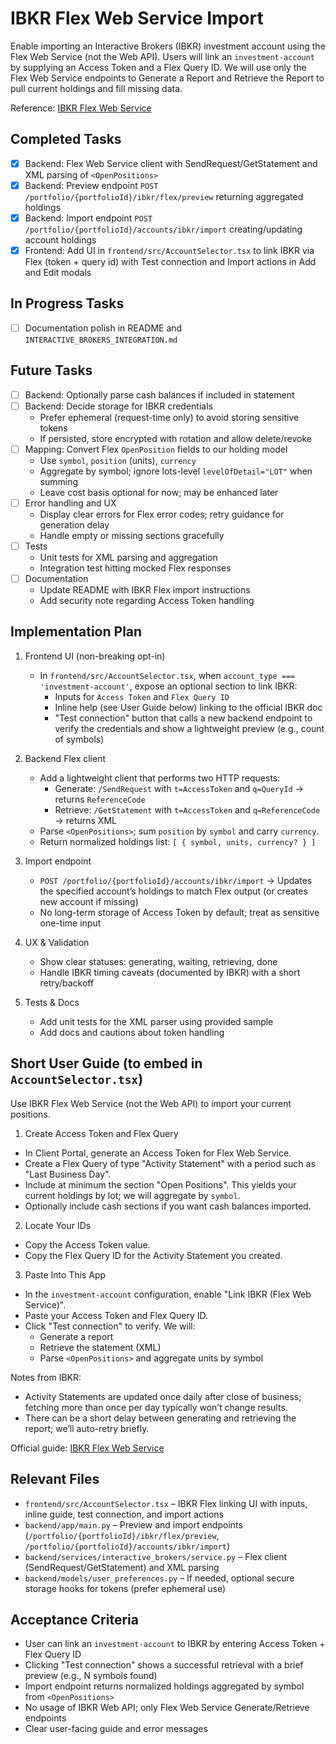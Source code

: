# IBKR Flex Web Service Import

Enable importing an Interactive Brokers (IBKR) investment account using the Flex Web Service (not the Web API). Users will link an `investment-account` by supplying an Access Token and a Flex Query ID. We will use only the Flex Web Service endpoints to Generate a Report and Retrieve the Report to pull current holdings and fill missing data.

Reference: [IBKR Flex Web Service](https://www.interactivebrokers.com/campus/ibkr-api-page/flex-web-service/)

## Completed Tasks

- [x] Backend: Flex Web Service client with SendRequest/GetStatement and XML parsing of `<OpenPositions>`
- [x] Backend: Preview endpoint `POST /portfolio/{portfolioId}/ibkr/flex/preview` returning aggregated holdings
- [x] Backend: Import endpoint `POST /portfolio/{portfolioId}/accounts/ibkr/import` creating/updating account holdings
- [x] Frontend: Add UI in `frontend/src/AccountSelector.tsx` to link IBKR via Flex (token + query id) with Test connection and Import actions in Add and Edit modals

## In Progress Tasks

- [ ] Documentation polish in README and `INTERACTIVE_BROKERS_INTEGRATION.md`

## Future Tasks

- [ ] Backend: Optionally parse cash balances if included in statement
- [ ] Backend: Decide storage for IBKR credentials
  - Prefer ephemeral (request-time only) to avoid storing sensitive tokens
  - If persisted, store encrypted with rotation and allow delete/revoke
- [ ] Mapping: Convert Flex `OpenPosition` fields to our holding model
  - Use `symbol`, `position` (units), `currency`
  - Aggregate by symbol; ignore lots-level `levelOfDetail="LOT"` when summing
  - Leave cost basis optional for now; may be enhanced later
- [ ] Error handling and UX
  - Display clear errors for Flex error codes; retry guidance for generation delay
  - Handle empty or missing sections gracefully
- [ ] Tests
  - Unit tests for XML parsing and aggregation
  - Integration test hitting mocked Flex responses
- [ ] Documentation
  - Update README with IBKR Flex import instructions
  - Add security note regarding Access Token handling

## Implementation Plan

1. Frontend UI (non-breaking opt-in)
   - In `frontend/src/AccountSelector.tsx`, when `account_type === 'investment-account'`, expose an optional section to link IBKR:
     - Inputs for `Access Token` and `Flex Query ID`
     - Inline help (see User Guide below) linking to the official IBKR doc
     - "Test connection" button that calls a new backend endpoint to verify the credentials and show a lightweight preview (e.g., count of symbols)

2. Backend Flex client
   - Add a lightweight client that performs two HTTP requests:
     - Generate: `/SendRequest` with `t=AccessToken` and `q=QueryId` → returns `ReferenceCode`
     - Retrieve: `/GetStatement` with `t=AccessToken` and `q=ReferenceCode` → returns XML
   - Parse `<OpenPositions>`; sum `position` by `symbol` and carry `currency`.
   - Return normalized holdings list: `[ { symbol, units, currency? } ]`

3. Import endpoint
   - `POST /portfolio/{portfolioId}/accounts/ibkr/import` → Updates the specified account’s holdings to match Flex output (or creates new account if missing)
   - No long-term storage of Access Token by default; treat as sensitive one-time input

4. UX & Validation
   - Show clear statuses: generating, waiting, retrieving, done
   - Handle IBKR timing caveats (documented by IBKR) with a short retry/backoff

5. Tests & Docs
   - Add unit tests for the XML parser using provided sample
   - Add docs and cautions about token handling

## Short User Guide (to embed in `AccountSelector.tsx`)

Use IBKR Flex Web Service (not the Web API) to import your current positions.

1) Create Access Token and Flex Query
- In Client Portal, generate an Access Token for Flex Web Service.
- Create a Flex Query of type "Activity Statement" with a period such as "Last Business Day".
- Include at minimum the section "Open Positions". This yields your current holdings by lot; we will aggregate by `symbol`.
- Optionally include cash sections if you want cash balances imported.

2) Locate Your IDs
- Copy the Access Token value.
- Copy the Flex Query ID for the Activity Statement you created.

3) Paste Into This App
- In the `investment-account` configuration, enable "Link IBKR (Flex Web Service)".
- Paste your Access Token and Flex Query ID.
- Click "Test connection" to verify. We will:
  - Generate a report
  - Retrieve the statement (XML)
  - Parse `<OpenPositions>` and aggregate units by symbol

Notes from IBKR:
- Activity Statements are updated once daily after close of business; fetching more than once per day typically won’t change results.
- There can be a short delay between generating and retrieving the report; we’ll auto-retry briefly.

Official guide: [IBKR Flex Web Service](https://www.interactivebrokers.com/campus/ibkr-api-page/flex-web-service/)

## Relevant Files

- `frontend/src/AccountSelector.tsx` – IBKR Flex linking UI with inputs, inline guide, test connection, and import actions
- `backend/app/main.py` – Preview and import endpoints (`/portfolio/{portfolioId}/ibkr/flex/preview`, `/portfolio/{portfolioId}/accounts/ibkr/import`)
- `backend/services/interactive_brokers/service.py` – Flex client (SendRequest/GetStatement) and XML parsing
- `backend/models/user_preferences.py` – If needed, optional secure storage hooks for tokens (prefer ephemeral use)

## Acceptance Criteria

- User can link an `investment-account` to IBKR by entering Access Token + Flex Query ID
- Clicking "Test connection" shows a successful retrieval with a brief preview (e.g., N symbols found)
- Import endpoint returns normalized holdings aggregated by symbol from `<OpenPositions>`
- No usage of IBKR Web API; only Flex Web Service Generate/Retrieve endpoints
- Clear user-facing guide and error messages


